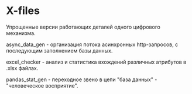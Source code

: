 # X-files

Упрощенные версии работающих деталей одного цифрового механизма.

async_data_gen - организация потока асинхронных http-запросов, с последующим заполнением базы данных.

excel_checker - анализ и статистика вхождений различных атрибутов в .xlsx файлах.

pandas_stat_gen - переходное звено в цепи "база данных" - "человеческое восприятие".
